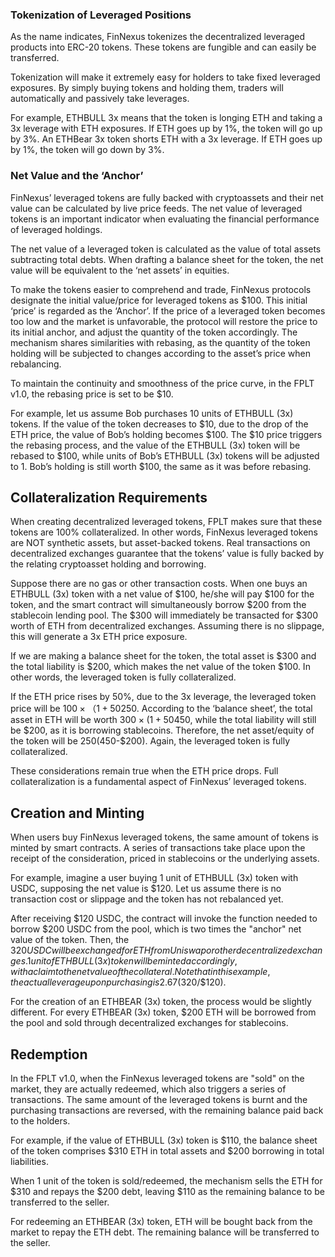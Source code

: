 ### Tokenization of Leveraged Positions

As the name indicates, FinNexus tokenizes the decentralized leveraged products into ERC-20 tokens. These tokens are fungible and can easily be transferred.

Tokenization will make it extremely easy for holders to take fixed leveraged exposures. By simply buying tokens and holding them, traders will automatically and passively take leverages.

For example, ETHBULL 3x means that the token is longing ETH and taking a 3x leverage with ETH exposures. If ETH goes up by 1%, the token will go up by 3%. An ETHBear 3x token shorts ETH with a 3x leverage. If ETH goes up by 1%, the token will go down by 3%.

### Net Value and the ‘Anchor’ 

FinNexus’ leveraged tokens are fully backed with cryptoassets and their net value can be calculated by live price feeds. The net value of leveraged tokens is an important indicator when evaluating the financial performance of leveraged holdings.

The net value of a leveraged token is calculated as the value of total assets subtracting total debts. When drafting a balance sheet for the token, the net value will be equivalent to the ‘net assets’ in equities.

To make the tokens easier to comprehend and trade, FinNexus protocols designate the initial value/price for leveraged tokens as $100. This initial ‘price’ is regarded as the ‘Anchor’. If the price of a leveraged token becomes too low and the market is unfavorable, the protocol will restore the price to its initial anchor, and adjust the quantity of the token accordingly. The mechanism shares similarities with rebasing, as the quantity of the token holding will be subjected to changes according to the asset’s price when rebalancing.

To maintain the continuity and smoothness of the price curve, in the FPLT v1.0, the rebasing price is set to be $10.

For example, let us assume Bob purchases 10 units of ETHBULL (3x) tokens. If the value of the token decreases to $10, due to the drop of the ETH price, the value of Bob’s holding becomes $100. The $10 price triggers the rebasing process, and the value of the ETHBULL (3x) token will be rebased to $100, while units of Bob’s ETHBULL (3x) tokens will be adjusted to 1. Bob’s holding is still worth $100, the same as it was before rebasing.

## Collateralization Requirements

When creating decentralized leveraged tokens, FPLT makes sure that these tokens are 100% collateralized. In other words, FinNexus leveraged tokens are NOT synthetic assets, but asset-backed tokens. Real transactions on decentralized exchanges guarantee that the tokens’ value is fully backed by the relating cryptoasset holding and borrowing.

Suppose there are no gas or other transaction costs. When one buys an ETHBULL (3x) token with a net value of $100, he/she will pay $100 for the token, and the smart contract will simultaneously borrow $200 from the stablecoin lending pool. The $300 will immediately be transacted for $300 worth of ETH from decentralized exchanges. Assuming there is no slippage, this will generate a 3x ETH price exposure.

If we are making a balance sheet for the token, the total asset is $300 and the total liability is $200, which makes the net value of the token $100. In other words, the leveraged token is fully collateralized.

If the ETH price rises by 50%, due to the 3x leverage, the leveraged token price will be $100×（1+50%×3）=$250. According to the ‘balance sheet’, the total asset in ETH will be worth $300×(1+50%)=$450, while the total liability will still be $200, as it is borrowing stablecoins. Therefore, the net asset/equity of the token will be $250 ($450-$200). Again, the leveraged token is fully collateralized.

These considerations remain true when the ETH price drops. Full collateralization is a fundamental aspect of FinNexus’ leveraged tokens.

## Creation and Minting

When users buy FinNexus leveraged tokens, the same amount of tokens is minted by smart contracts. A series of transactions take place upon the receipt of the consideration, priced in stablecoins or the underlying assets.

For example, imagine a user buying 1 unit of ETHBULL (3x) token with USDC, supposing the net value is $120. Let us assume there is no transaction cost or slippage and the token has not rebalanced yet.

After receiving $120 USDC, the contract will invoke the function needed to borrow $200 USDC from the pool, which is two times the "anchor" net value of the token. Then, the $320 USDC will be exchanged for ETH from Uniswap or other decentralized exchanges. 1 unit of ETHBULL (3x) token will be minted accordingly, with a claim to the net value of the collateral. Note that in this example, the actual leverage upon purchasing is 2.67 ($320/$120).

For the creation of an ETHBEAR (3x) token, the process would be slightly different. For every ETHBEAR (3x) token, $200 ETH will be borrowed from the pool and sold through decentralized exchanges for stablecoins.

## Redemption

In the FPLT v1.0, when the FinNexus leveraged tokens are "sold" on the market, they are actually redeemed, which also triggers a series of transactions. The same amount of the leveraged tokens is burnt and the purchasing transactions are reversed, with the remaining balance paid back to the holders.

For example, if the value of ETHBULL (3x) token is $110, the balance sheet of the token comprises $310 ETH in total assets and $200 borrowing in total liabilities.

When 1 unit of the token is sold/redeemed, the mechanism sells the ETH for $310 and repays the $200 debt, leaving $110 as the remaining balance to be transferred to the seller.

For redeeming an ETHBEAR (3x) token, ETH will be bought back from the market to repay the ETH debt. The remaining balance will be transferred to the seller.
